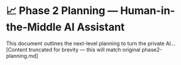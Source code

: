 # 📈 Phase 2 Planning — Human-in-the-Middle AI Assistant

This document outlines the next-level planning to turn the private AI...
[Content truncated for brevity — this will match original phase2-planning.md]